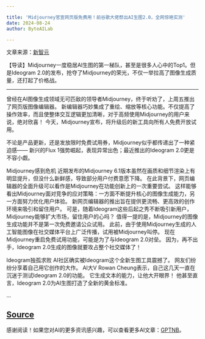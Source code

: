 ```yaml
---

title: 'Midjourney官宣网页版免费用！前谷歌大佬祭出AI生图2.0，全网惊艳实测'
date: 2024-08-24
author: ByteAILab

---
```


文章来源：[新智元](https://mp.weixin.qq.com/s/FyLqP8p_eTjhHmQO7jTpKw)

【导读】Midjourney一度稳居AI生图的第一梯队，甚至是很多人心中的Top1。但是Ideogram 2.0的发布，抢夺了Midjourney的荣光，不仅一举拉高了图像生成质量，还打起了价格战。

---


曾经在AI图像生成领域无可匹敌的领导者Midjourney，终于听劝了，上周五推出了网页版图像编辑器。
新编辑器巧妙集成了重绘、缩放等核心功能。不仅提高了操作效率，而且使整体交互逻辑更加清晰，对于高频使用Midjourney的用户来说，绝对欣喜！
今天，Midjourney宣布，将升级后的新工具向所有人免费开放试用。

不论是产品更新，还是发放限时免费试用券，Midjourney似乎都传递出了一种紧迫感——
新兴的Flux 1强势崛起，表现异常出色；最近推出的Ideogram 2.0更是不容小觑。

Midjourney感到危机
近期发布的Midjourney 6.1版本虽然在画质和细节渲染上有明显提升，但没什么新鲜感，导致部分用户付费意愿下降。
在此背景下，网页编辑器的全面升级可以看作是Midjourney在功能创新上的一次重要尝试。
这样能够看出Midjourney面对竞争的应对策略：一方面不断提升核心的图像生成能力，另一方面努力优化用户体验。
新网页编辑器的推出旨在提供更流畅、更高效的创作环境来吸引和留住用户。
可是，随着Ideogram这些后起之秀不断吸引新用户，Midjourney能够扩大市场，留住用户的心吗？
值得一提的是，Midjourney的图像生成功能并不是第一次免费邀请公众试用。
此前，由于使用Midjourney生成的人工智能图像在社交媒体平台上广泛传播，试用被Midjourney叫停。
现在Midjourney重启免费试用功能，可能是为了与Ideogram 2.0对垒。
因为，再不出手，Ideogram 2.0生成的图像就要攻占整个社交媒体了！


Ideogram独孤求败
AI社区确实被Ideogram这个全新生图工具震撼了。
网友们纷纷分享着自己用它创作的大作。
AI大V Rowan Cheung表示，自己这几天一直在沉迷于测试Ideogram 2.0的功能。
它生成文本的能力，让他大开眼界！
他甚至直言，Ideogram 2.0为AI生图打造了全新的黄金标准。

...

[Source](https://www.aixinzhijie.com/article/6846510)
---
感谢阅读！如果您对AI的更多资讯感兴趣，可以查看更多AI文章：[GPTNB](https://gptnb.com)。